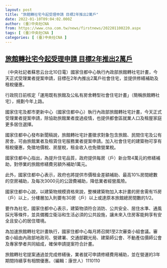 ```yaml
---
layout: post
title: "旅館轉社宅今起受理申請 目標2年推出2萬戶"
date: 2022-01-10T09:04:02.000Z
author: (臺)中央社CNA
from: https://www.cna.com.tw/news/firstnews/202201100220.aspx
tags: [ (臺)中央社CNA ]
categories: [ (臺)中央社CNA ]
---
```

<!--1641805442000-->
[旅館轉社宅今起受理申請 目標2年推出2萬戶](https://www.cna.com.tw/news/firstnews/202201100220.aspx)
------

<div>
<div></div><div><p>（中央社記者蘇思云台北10日電）國家住都中心執行內政部旅館轉社宅計畫，今天正式受理業者提案申請，目標在2年內推出2萬戶社會住宅，並提供修繕補助及租稅優惠。</p><p>行政院日前核定「運用既有旅館及公私有房舍轉型社會住宅計畫」（簡稱旅館轉社宅），規劃今年上路。</p><p>國家住宅及都市更新中心（國家住都中心）執行內政部旅館轉社宅計畫，今天正式受理業者提案申請，除協助旅館業者度過疫情，也提供都會區就業人口及租屋家庭更多居住選擇。</p><p>國家住都中心發布新聞稿說，旅館轉社宅計畫徵求對象包含旅館、民間住宅及公有房舍，可由旅館業者及租賃住宅服務業者提案申請。加入社會住宅的建築物可享有租稅優惠，免徵地價稅、房屋稅，租金收入也免徵營業稅。</p><p>國家住都中心指出，為提升住宅品質，政府提供每房（戶）新台幣4萬元的修繕補助，對停業的旅館修繕費另額外補助1萬元。</p><p>此外，國家住都中心表示，政府也將提供市價租金差額補助、最高10%房間總數的空房補助，及每次3000元的公證費補助，降低業者經營風險。</p><p>國家住都中心說，以建築物規模資格來說，整棟建築物加入本計畫的房舍需有15房（戶）以上，分樓層加入則要有30房（戶）以上或達原本旅館總房間數的1/2。</p><p>要作為社宅，國家住都中心表示，建築物須符合消防、公共安全、居住水準、通風採光等條件，並具備獨立衛浴和生活必須的公共設施，讓未來入住房客能夠享有安全且安心的居住環境。</p><p>為加速旅館轉社宅計畫執行，國家住都中心每月將召開1至2次審查小組會議。審查小組由內政部地政司、營建署、交通部觀光局、建築師公會、不動產估價師公會及專家學者共同組成，確保申請提案符合計畫。</p><p>旅館轉社宅提案通過並完成修繕後，業者就可申請修繕費用補助，並在營運的3年期間持續享有相關優惠。（編輯：康世人）1110110</p></div>
</div>
